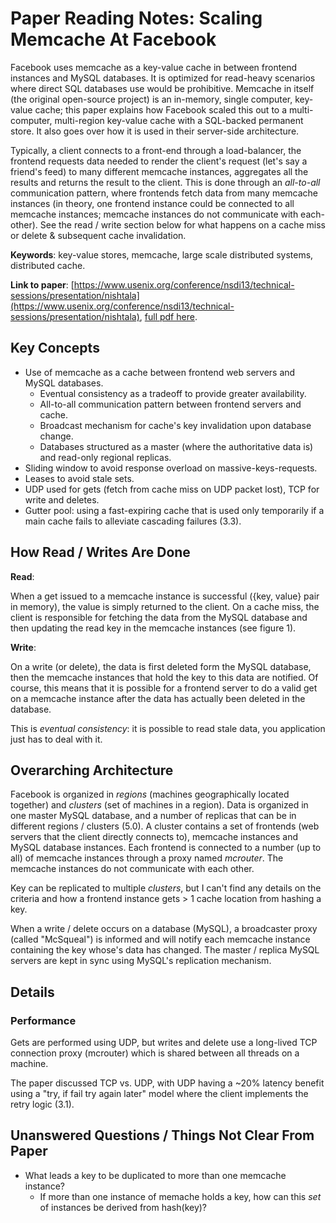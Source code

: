 
# Paper Reading Notes: Scaling Memcache At Facebook

Facebook uses memcache as a key-value cache in between frontend instances and MySQL databases. It is optimized for read-heavy scenarios where direct SQL databases use would be prohibitive. Memcache in itself (the original open-source project) is an in-memory, single computer, key-value cache; this paper explains how Facebook scaled this out to a multi-computer, multi-region key-value cache with a SQL-backed permanent store. It also goes over how it is used in their server-side architecture.

Typically, a client connects to a front-end through a load-balancer, the frontend requests data needed to render the client's request (let's say a friend's feed) to many different memcache instances, aggregates all the results and returns the result to the client. This is done through an _all-to-all_ communication pattern, where frontends fetch data from many memcache instances (in theory, one frontend instance could be connected to all memcache instances; memcache instances do not communicate with each-other). See the read / write section below for what happens on a cache miss or delete & subsequent cache invalidation.

**Keywords**: key-value stores, memcache, large scale distributed systems, distributed cache.

**Link to paper**: [https://www.usenix.org/conference/nsdi13/technical-sessions/presentation/nishtala](https://www.usenix.org/conference/nsdi13/technical-sessions/presentation/nishtala), [full pdf here](https://www.usenix.org/system/files/conference/nsdi13/nsdi13-final170_update.pdf).

## Key Concepts

- Use of memcache as a cache between frontend web servers and MySQL databases.
  - Eventual consistency as a tradeoff to provide greater availability.
  - All-to-all communication pattern between frontend servers and cache.
  - Broadcast mechanism for cache's key invalidation upon database change.
  - Databases structured as a master (where the authoritative data is) and read-only regional replicas.
- Sliding window to avoid response overload on massive-keys-requests.
- Leases to avoid stale sets.
- UDP used for gets (fetch from cache miss on UDP packet lost), TCP for write and deletes.
- Gutter pool: using a fast-expiring cache that is used only temporarily if a main cache fails to alleviate cascading failures (3.3).

## How Read / Writes Are Done

**Read**:

When a get issued to a memcache instance is successful ({key, value} pair in memory), the value is simply returned to the client. On a cache miss, the client is responsible for fetching the data from the MySQL database and then updating the read key in the memcache instances (see figure 1).

**Write**:

On a write (or delete), the data is first deleted form the MySQL database, then the memcache instances that hold the key to this data are notified. Of course, this means that it is possible for a frontend server to do a valid get on a memcache instance after the data has actually been deleted in the database.

This is _eventual consistency_: it is possible to read stale data, you application just has to deal with it.

## Overarching Architecture
 
Facebook is organized in _regions_ (machines geographically located together) and _clusters_ (set of machines in a region). Data is organized in one master MySQL database, and a number of replicas that can be in different regions / clusters (5.0). A cluster contains a set of frontends (web servers that the client directly connects to), memcache instances and MySQL database instances. Each frontend is connected to a number (up to all) of memcache instances through a proxy named _mcrouter_. The memcache instances do not communicate with each other.

Key can be replicated to multiple _clusters_, but I can't find any details on the criteria and how a frontend instance gets > 1 cache location from hashing a key.

When a write / delete occurs on a database (MySQL), a broadcaster proxy (called "McSqueal") is informed and will notify each memcache instance containing the key whose's data has changed. The master / replica MySQL servers are kept in sync using MySQL's replication mechanism.

## Details

### Performance

Gets are performed using UDP, but writes and delete use a long-lived TCP connection proxy (mcrouter) which is shared between all threads on a machine.

The paper discussed TCP vs. UDP, with UDP having a ~20% latency benefit using a "try, if fail try again later" model where the client implements the retry logic (3.1).

## Unanswered Questions / Things Not Clear From Paper

- What leads a key to be duplicated to more than one memcache instance?
  - If more than one instance of memache holds a key, how can this _set_ of instances be derived from hash(key)?

